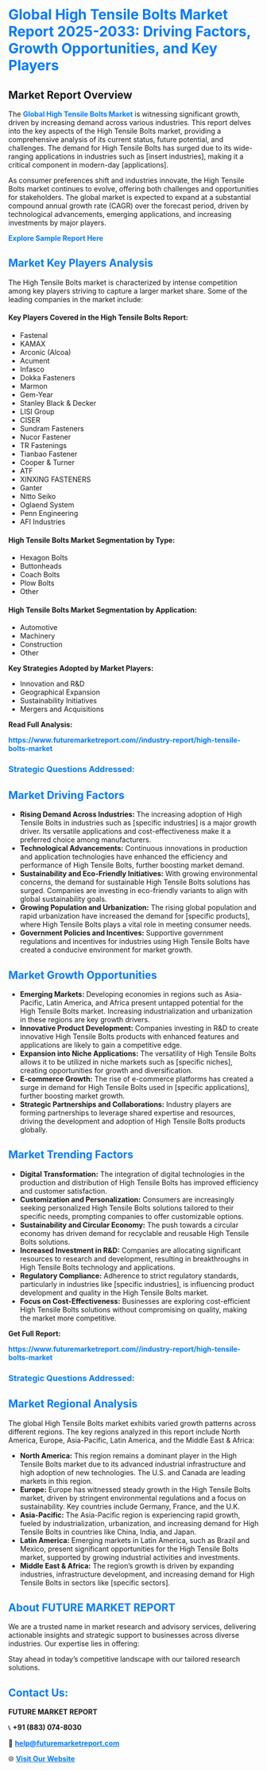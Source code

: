<h1 style="color: #007BFF;">Global High Tensile Bolts Market Report 2025-2033: Driving Factors, Growth Opportunities, and Key Players</h1>

<section id="overview">
<h2>Market Report Overview</h2>
<p>The <a href="https://www.futuremarketreport.com//industry-report/high-tensile-bolts-market" style="color: #007BFF; text-decoration: none;"><strong>Global High Tensile Bolts Market</strong></a> is witnessing significant growth, driven by increasing demand across various industries. This report delves into the key aspects of the High Tensile Bolts market, providing a comprehensive analysis of its current status, future potential, and challenges. The demand for High Tensile Bolts has surged due to its wide-ranging applications in industries such as [insert industries], making it a critical component in modern-day [applications].</p>
<p>As consumer preferences shift and industries innovate, the High Tensile Bolts market continues to evolve, offering both challenges and opportunities for stakeholders. The global market is expected to expand at a substantial compound annual growth rate (CAGR) over the forecast period, driven by technological advancements, emerging applications, and increasing investments by major players.</p>
</section>

<section id="overview">
<p><a href="https://www.futuremarketreport.com//request-sample/reportId=57630" style="color: #007BFF; text-decoration: none;"><strong>Explore Sample Report Here</strong></a></p>
</section>

<section id="key-players">
<h2 style="color: #007BFF;">Market Key Players Analysis</h2>
<p>The High Tensile Bolts market is characterized by intense competition among key players striving to capture a larger market share. Some of the leading companies in the market include:</p>
<h4>Key Players Covered in the High Tensile Bolts Report:</h4>
<ul><li>Fastenal</li><li>KAMAX</li><li>Arconic (Alcoa)</li><li>Acument</li><li>Infasco</li><li>Dokka Fasteners</li><li>Marmon</li><li>Gem-Year</li><li>Stanley Black &amp; Decker</li><li>LISI Group</li><li>CISER</li><li>Sundram Fasteners</li><li>Nucor Fastener</li><li>TR Fastenings</li><li>Tianbao Fastener</li><li>Cooper &amp; Turner</li><li>ATF</li><li>XINXING FASTENERS</li><li>Ganter</li><li>Nitto Seiko</li><li>Oglaend System</li><li>Penn Engineering</li><li>AFI Industries</li></ul>
<h4>High Tensile Bolts Market Segmentation by Type:</h4>
<ul><li>Hexagon Bolts</li><li>Buttonheads</li><li>Coach Bolts</li><li>Plow Bolts</li><li>Other</li></ul>

<h4>High Tensile Bolts Market Segmentation by Application:</h4>
<ul><li>Automotive</li><li>Machinery</li><li>Construction</li><li>Other</li></ul>
<p><strong>Key Strategies Adopted by Market Players:</strong></p>
<ul>
<li>Innovation and R&D</li>
<li>Geographical Expansion</li>
<li>Sustainability Initiatives</li>
<li>Mergers and Acquisitions</li>
</ul>
</section>

<section>
<p><strong>Read Full Analysis: </strong></p><a href="https://www.futuremarketreport.com//industry-report/high-tensile-bolts-market" style="color: #007BFF; text-decoration: none;"><strong>https://www.futuremarketreport.com//industry-report/high-tensile-bolts-market</strong></a>
<h3 style="color: #007BFF;">Strategic Questions Addressed:</h3>
</section>

<section id="driving-factors">
<h2 style="color: #007BFF;">Market Driving Factors</h2>
<ul>
<li><strong>Rising Demand Across Industries:</strong> The increasing adoption of High Tensile Bolts in industries such as [specific industries] is a major growth driver. Its versatile applications and cost-effectiveness make it a preferred choice among manufacturers.</li>
<li><strong>Technological Advancements:</strong> Continuous innovations in production and application technologies have enhanced the efficiency and performance of High Tensile Bolts, further boosting market demand.</li>
<li><strong>Sustainability and Eco-Friendly Initiatives:</strong> With growing environmental concerns, the demand for sustainable High Tensile Bolts solutions has surged. Companies are investing in eco-friendly variants to align with global sustainability goals.</li>
<li><strong>Growing Population and Urbanization:</strong> The rising global population and rapid urbanization have increased the demand for [specific products], where High Tensile Bolts plays a vital role in meeting consumer needs.</li>
<li><strong>Government Policies and Incentives:</strong> Supportive government regulations and incentives for industries using High Tensile Bolts have created a conducive environment for market growth.</li>
</ul>
</section>

<section id="growth-opportunities">
<h2 style="color: #007BFF;">Market Growth Opportunities</h2>
<ul>
<li><strong>Emerging Markets:</strong> Developing economies in regions such as Asia-Pacific, Latin America, and Africa present untapped potential for the High Tensile Bolts market. Increasing industrialization and urbanization in these regions are key growth drivers.</li>
<li><strong>Innovative Product Development:</strong> Companies investing in R&D to create innovative High Tensile Bolts products with enhanced features and applications are likely to gain a competitive edge.</li>
<li><strong>Expansion into Niche Applications:</strong> The versatility of High Tensile Bolts allows it to be utilized in niche markets such as [specific niches], creating opportunities for growth and diversification.</li>
<li><strong>E-commerce Growth:</strong> The rise of e-commerce platforms has created a surge in demand for High Tensile Bolts used in [specific applications], further boosting market growth.</li>
<li><strong>Strategic Partnerships and Collaborations:</strong> Industry players are forming partnerships to leverage shared expertise and resources, driving the development and adoption of High Tensile Bolts products globally.</li>
</ul>
</section>

<section id="trending-factors">
<h2 style="color: #007BFF;">Market Trending Factors</h2>
<ul>
<li><strong>Digital Transformation:</strong> The integration of digital technologies in the production and distribution of High Tensile Bolts has improved efficiency and customer satisfaction.</li>
<li><strong>Customization and Personalization:</strong> Consumers are increasingly seeking personalized High Tensile Bolts solutions tailored to their specific needs, prompting companies to offer customizable options.</li>
<li><strong>Sustainability and Circular Economy:</strong> The push towards a circular economy has driven demand for recyclable and reusable High Tensile Bolts solutions.</li>
<li><strong>Increased Investment in R&D:</strong> Companies are allocating significant resources to research and development, resulting in breakthroughs in High Tensile Bolts technology and applications.</li>
<li><strong>Regulatory Compliance:</strong> Adherence to strict regulatory standards, particularly in industries like [specific industries], is influencing product development and quality in the High Tensile Bolts market.</li>
<li><strong>Focus on Cost-Effectiveness:</strong> Businesses are exploring cost-efficient High Tensile Bolts solutions without compromising on quality, making the market more competitive.</li>
</ul>
</section>

<section>
<p><strong>Get Full Report: </strong></p><a href="https://www.futuremarketreport.com//industry-report/high-tensile-bolts-market" style="color: #007BFF; text-decoration: none;"><strong>https://www.futuremarketreport.com//industry-report/high-tensile-bolts-market</strong></a>
<h3 style="color: #007BFF;">Strategic Questions Addressed:</h3>
</section>


<section id="regional-analysis">
<h2 style="color: #007BFF;">Market Regional Analysis</h2>
<p>The global High Tensile Bolts market exhibits varied growth patterns across different regions. The key regions analyzed in this report include North America, Europe, Asia-Pacific, Latin America, and the Middle East & Africa:</p>
<ul>
<li><strong>North America:</strong> This region remains a dominant player in the High Tensile Bolts market due to its advanced industrial infrastructure and high adoption of new technologies. The U.S. and Canada are leading markets in this region.</li>
<li><strong>Europe:</strong> Europe has witnessed steady growth in the High Tensile Bolts market, driven by stringent environmental regulations and a focus on sustainability. Key countries include Germany, France, and the U.K.</li>
<li><strong>Asia-Pacific:</strong> The Asia-Pacific region is experiencing rapid growth, fueled by industrialization, urbanization, and increasing demand for High Tensile Bolts in countries like China, India, and Japan.</li>
<li><strong>Latin America:</strong> Emerging markets in Latin America, such as Brazil and Mexico, present significant opportunities for the High Tensile Bolts market, supported by growing industrial activities and investments.</li>
<li><strong>Middle East & Africa:</strong> The region’s growth is driven by expanding industries, infrastructure development, and increasing demand for High Tensile Bolts in sectors like [specific sectors].</li>
</ul>
</section>

<footer>
<h2 style="color: #007BFF;">About FUTURE MARKET REPORT</h2>
<p>We are a trusted name in market research and advisory services, delivering actionable insights and strategic support to businesses across diverse industries. Our expertise lies in offering:</p>

<p>Stay ahead in today’s competitive landscape with our tailored research solutions.</p>

<h2 style="color: #007BFF;">Contact Us:</h2>
<p><strong>FUTURE MARKET REPORT</strong></p>
<p>📞 <strong>+91 (883) 074-8030</strong></p>
<p>📧 <strong><a href="mailto:help@futuremarketreport.com" style="color: #007BFF;">help@futuremarketreport.com</a></strong></p>
<p>🌐 <strong><a href="https://www.futuremarketreport.com/" style="color: #007BFF;">Visit Our Website</a></strong></p>
</footer>